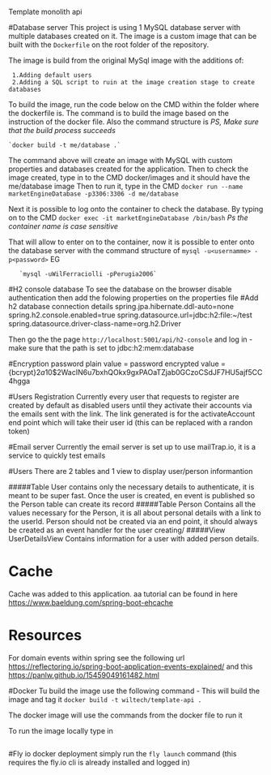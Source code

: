 Template monolith api

#Database server
This project is using 1 MySQL database server with multiple databases created on it. 
The image is a custom image that can be built with the `Dockerfile` on the root folder of the repository.

The image is build from the original MySql image with the additions of:
     
     1.Adding default users
     2.Adding a SQL script to ruin at the image creation stage to create databases 

To build the image, run the code below on the CMD within the folder where the dockerfile is. The command is to build the image based on the instruction of the docker file. Also the command structure is <docjker command to build> <properties and image name> *PS, Make sure that the build process succeeds*

    `docker build -t me/database .` 

The command above will create an image with MySQL with custom properties and databases created for the application.
Then to check the image created, type in to the CMD docker/images and it should have the me/database image
Then to run it, type in the CMD `docker run --name marketEngineDatabase -p3306:3306 -d me/database`

Next it is possible to log onto the container to check the database. By typing on to the CMD `docker exec -it marketEngineDatabase /bin/bash` *Ps the container name is case sensitive*

That will allow to enter on to the container, now it is possible to enter onto the database server with the command structure of `mysql -u<usernamme> -p<password>` EG
       
       `mysql -uWilFerraciolli -pPerugia2006`

#H2 console database
To see the database on the browser
    disable authentication
then add the folowing properties on the properties file
    #Add h2 database connection details
    spring.jpa.hibernate.ddl-auto=none
    spring.h2.console.enabled=true
    spring.datasource.url=jdbc:h2:file:~/test
    spring.datasource.driver-class-name=org.h2.Driver

Then go the the page `http://localhost:5001/api/h2-console` and log in - make sure that the path is set to jdbc:h2:mem:database

#Encryption password
plain value = password
encrypted value = {bcrypt}$2a$10$2WacIN6u7bxhQOkx9gxPAOaTZjab0GCzoCSdJF7HU5ajf5CC4hgga

#Users Registration
Currently every user that requests to register are created by default as disabled users until they activate their accounts via the emails sent with the link.
The link generated is for the activateAccount end point which will take their user id (this can be replaced with a randon token)

#Email server
Currently the email server is set up to use mailTrap.io, it is a service to quickly test emails

#Users
There are 2 tables and 1 view to display user/person informantion

#####Table User 
contains only the necessary details to authenticate, it is meant to be super fast.
Once the user is created, en event is published so the Person table can create its record
#####Table Person
Contains all the values necessary for the Person, it is all about personal details with a link to the userId. Person should not be created via an end point, it should always be created as an event handler for the user creating/
#####View UserDetailsView
Contains information for a user with added person details.

# Cache
Cache was added to this application. aa tutorial can be found in here
https://www.baeldung.com/spring-boot-ehcache

# Resources
For domain events within spring see the following url
https://reflectoring.io/spring-boot-application-events-explained/
 and this
https://panlw.github.io/15459049161482.html


#Docker
Tu build the image use the following command - This will build the image and tag it
```docker build -t wiltech/template-api .```

The docker image will use the commands from the docker file to run it

To run the image locally type in
```docker run -p 5001:5001 -d wiltech/template-api
```

#Fly io docker deployment
simply run the ```fly launch``` command (this requires the fly.io cli is already installed and logged in)
